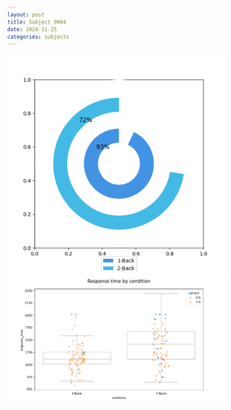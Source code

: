 ```yaml
---
layout: post
title: Subject 9004
date: 2024-11-25
categories: subjects
---
```


![](data/9004/run-28/9004_accuracy_by_condition.png)
![](data/9004/run-28/9004_response_time_by_condition.png)
